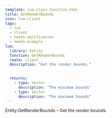 ```yaml
---
template: lua-class-function.html
title: GetRenderBounds
icon: lua-client
tags:
  - lua
  - client
  - needs-verification
  - needs-example
lua:
  library: Entity
  function: GetRenderBounds
  realm: client
  description: "Get the render bounds."
  
  
  returns:
    - type: Vector
      description: "The minimum bounds"
    - type: Vector
      description: "The maximum bounds"
---
```


<div class="lua__search__keywords">
Entity:GetRenderBounds &#x2013; Get the render bounds.
</div>
